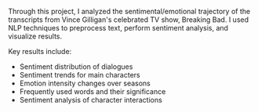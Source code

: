 Through this project, I analyzed the sentimental/emotional trajectory of the transcripts from Vince Gilligan's celebrated TV show, Breaking Bad. I used NLP techniques to preprocess text, perform sentiment analysis, and visualize results.

Key results include:
- Sentiment distribution of dialogues
- Sentiment trends for main characters
- Emotion intensity changes over seasons
- Frequently used words and their significance
- Sentiment analysis of character interactions
